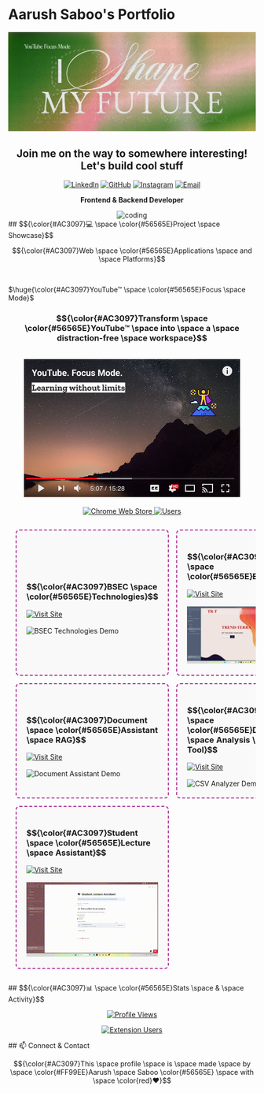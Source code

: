 # Aarush Saboo's Portfolio

<div align="center">

![profile-banner](https://raw.githubusercontent.com/aarushsaboo/aarushsaboo/main/assets/marquee.png)

<h2>Join me on the way to somewhere interesting! Let's build cool stuff</h2>

[![LinkedIn](https://img.shields.io/badge/LinkedIn-0077B5?style=for-the-badge&logo=linkedin&logoColor=white)](https://www.linkedin.com/in/aarush-saboo-110190253/)
[![GitHub](https://img.shields.io/badge/GitHub-100000?style=for-the-badge&logo=github&logoColor=white)](https://github.com/aarushsaboo)
[![Instagram](https://img.shields.io/badge/Instagram-E4405F?style=for-the-badge&logo=instagram&logoColor=white)](https://www.instagram.com/aarushizbored/)
[![Email](https://img.shields.io/badge/Gmail-D14836?style=for-the-badge&logo=gmail&logoColor=white)](mailto:aarush.saboo@gmail.com)

**Frontend & Backend Developer**

<img src="https://raw.githubusercontent.com/aarushsaboo/aarushsaboo/main/assets/coding-gif.gif" alt="coding" style="width: 500px;">
</div>
## $${\color{#AC3097}💻 \space \color{#56565E}Project \space Showcase}$$

$${\color{#AC3097}Web \space \color{#56565E}Applications \space and \space Platforms}$$

<br>

$\huge{\color{#AC3097}YouTube™ \space \color{#56565E}Focus \space Mode}$

### $${\color{#AC3097}Transform \space \color{#56565E}YouTube™ \space into \space a \space distraction-free \space workspace}$$

<br>

<div align="center">
  <a href="https://chromewebstore.google.com/detail/fgdbgpogmjcfhbifhhongdeidnnmnadb?utm_source=item-share-cb">
    <img src="https://raw.githubusercontent.com/aarushsaboo/aarushsaboo/main/assets/promo.png" alt="YouTube Focus Mode Chrome Extension" width="440" height="280">
  </a>
</div>

<br>

<div align="center">
  <a href="https://chromewebstore.google.com/detail/fgdbgpogmjcfhbifhhongdeidnnmnadb?utm_source=item-share-cb">
    <img src="https://img.shields.io/badge/Chrome_Web_Store-Available-4285F4?style=for-the-badge&logo=googlechrome&logoColor=white" alt="Chrome Web Store">
  </a>
  <a href="https://chromewebstore.google.com/detail/fgdbgpogmjcfhbifhhongdeidnnmnadb">
    <img src="https://img.shields.io/badge/Users-40+-4285F4?style=for-the-badge" alt="Users">
  </a>
</div>
<table style="border-collapse: separate; border-spacing: 15px; width: 100%; border: none;">
  <tr>
    <td style="border: 2px dashed #AC3097; border-radius: 8px; padding: 20px; width: 50%; background-color: #f9f9f9;">
      <h3>$${\color{#AC3097}BSEC \space \color{#56565E}Technologies}$$</h3>
      <a href="https://bsec-technologies.vercel.app/platforms">
        <img src="https://img.shields.io/badge/Visit_Site-BSEC_Technologies-blue?style=for-the-badge" alt="Visit Site">
      </a>
      <br><br>
      <img src="https://raw.githubusercontent.com/aarushsaboo/aarushsaboo/main/assets/GIFBSEC.gif" alt="BSEC Technologies Demo" width="100%">
    </td>
    <td style="border: 2px dashed #AC3097; border-radius: 8px; padding: 20px; width: 50%; background-color: #f9f9f9;">
      <h3>$${\color{#AC3097}Third \space \color{#56565E}Eye}$$</h3>
      <a href="https://third-eye-dun.vercel.app/">
        <img src="https://img.shields.io/badge/Visit_Site-Third_Eye-purple?style=for-the-badge" alt="Visit Site">
      </a>
      <br><br>
      <img src="https://raw.githubusercontent.com/aarushsaboo/aarushsaboo/main/assets/GIFTHIRDEYE.gif" alt="Third Eye Demo" width="100%">
    </td>
  </tr>
  <tr>
    <td style="border: 2px dashed #AC3097; border-radius: 8px; padding: 20px; background-color: #f9f9f9;">
      <h3>$${\color{#AC3097}Document \space \color{#56565E}Assistant \space RAG}$$</h3>
      <a href="https://aarushsaboo-document-assistant-rag-srcmain-3bgukd.streamlit.app/">
        <img src="https://img.shields.io/badge/Visit_Site-Document_Assistant-green?style=for-the-badge" alt="Visit Site">
      </a>
      <br><br>
      <img src="https://raw.githubusercontent.com/aarushsaboo/aarushsaboo/main/assets/GIFRAG.gif" alt="Document Assistant Demo" width="100%">
    </td>
    <td style="border: 2px dashed #AC3097; border-radius: 8px; padding: 20px; background-color: #f9f9f9;">
      <h3>$${\color{#AC3097}CSV \space \color{#56565E}Data \space Analysis \space Tool}$$</h3>
      <a href="https://aarush-csv-data-analysis.streamlit.app/">
        <img src="https://img.shields.io/badge/Visit_Site-CSV_Analyzer-orange?style=for-the-badge" alt="Visit Site">
      </a>
      <br><br>
      <img src="https://raw.githubusercontent.com/aarushsaboo/aarushsaboo/main/assets/GIFCSVDATANALYSIS.gif" alt="CSV Analyzer Demo" width="100%">
    </td>
  </tr>
  <tr>
    <td style="border: 2px dashed #AC3097; border-radius: 8px; padding: 20px; background-color: #f9f9f9;">
      <h3>$${\color{#AC3097}Student \space \color{#56565E}Lecture \space Assistant}$$</h3>
      <a href="https://st-text-audio-converter-fbj2ievpxwf6cr968dahbf.streamlit.app/">
        <img src="https://img.shields.io/badge/Visit_Site-Lecture_Assistant-red?style=for-the-badge" alt="Visit Site">
      </a>
      <br><br>
      <img src="https://raw.githubusercontent.com/aarushsaboo/aarushsaboo/main/assets/GIFSTUDENTLECTUREASST.gif" alt="Student Lecture Assistant" width="100%">
    </td>
    <td style="border: none;"></td>
  </tr>
</table>
## $${\color{#AC3097}📊 \space \color{#56565E}Stats \space & \space Activity}$$

<div align="center">

[![Profile Views](https://komarev.com/ghpvc/?username=aarushsaboo&color=brightgreen&style=for-the-badge)](https://github.com/aarushsaboo)

[![Extension Users](https://img.shields.io/badge/Extension_Users-40+-4285F4?style=for-the-badge&logo=googlechrome&logoColor=white)](https://chromewebstore.google.com/detail/fgdbgpogmjcfhbifhhongdeidnnmnadb)

</div>
## 📫 Connect & Contact

$${\color{#AC3097}This \space profile \space is \space made \space by \space \color{#FF99EE}Aarush \space Saboo \color{#56565E} \space with \space \color{red}❤️}$$